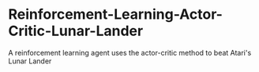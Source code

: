 # Reinforcement-Learning-Actor-Critic-Lunar-Lander
A reinforcement learning agent uses the actor-critic method to beat Atari's Lunar Lander
